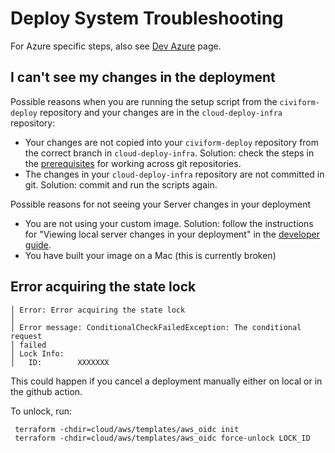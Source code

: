 # Deploy System Troubleshooting

For Azure specific steps, also see [Dev Azure](Deploying-with-Dev-Azure) page.

## I can't see my changes in the deployment

Possible reasons when you are running the setup script from the `civiform-deploy` repository and your changes are in the `cloud-deploy-infra` repository:

- Your changes are not copied into your `civiform-deploy` repository from the correct branch in `cloud-deploy-infra`. Solution: check the steps in the [prerequisites](Deploy-System-Prerequisites-and-Developer-Setup#cloud-deploy-infra) for working across git repositories.
- The changes in your `cloud-deploy-infra` repository are not committed in git. Solution: commit and run the scripts again.

Possible reasons for not seeing your Server changes in your deployment

- You are not using your custom image. Solution: follow the instructions for "Viewing local server changes in your deployment" in the [developer guide](Developer-System-Developer-Guide).
- You have built your image on a Mac (this is currently broken)

## Error acquiring the state lock

```
│ Error: Error acquiring the state lock
│
│ Error message: ConditionalCheckFailedException: The conditional request
│ failed
│ Lock Info:
│   ID:        XXXXXXX
```

This could happen if you cancel a deployment manually either on local or in the github action.

To unlock, run:

```
 terraform -chdir=cloud/aws/templates/aws_oidc init
 terraform -chdir=cloud/aws/templates/aws_oidc force-unlock LOCK_ID

```
